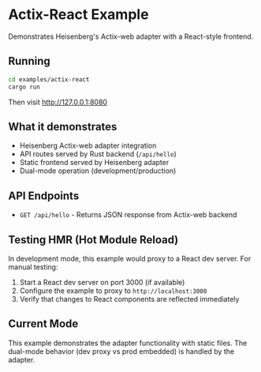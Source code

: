# Actix-React Example

Demonstrates Heisenberg's Actix-web adapter with a React-style frontend.

## Running

```bash
cd examples/actix-react
cargo run
```

Then visit http://127.0.0.1:8080

## What it demonstrates

- Heisenberg Actix-web adapter integration
- API routes served by Rust backend (`/api/hello`)
- Static frontend served by Heisenberg adapter
- Dual-mode operation (development/production)

## API Endpoints

- `GET /api/hello` - Returns JSON response from Actix-web backend

## Testing HMR (Hot Module Reload)

In development mode, this example would proxy to a React dev server.
For manual testing:

1. Start a React dev server on port 3000 (if available)
2. Configure the example to proxy to `http://localhost:3000`
3. Verify that changes to React components are reflected immediately

## Current Mode

This example demonstrates the adapter functionality with static files.
The dual-mode behavior (dev proxy vs prod embedded) is handled by the adapter.